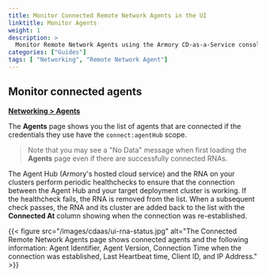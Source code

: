 ```yaml
---
title: Monitor Connected Remote Network Agents in the UI
linktitle: Monitor Agents
weight: 1
description: >
  Monitor Remote Network Agents using the Armory CD-as-a-Service console.
categories: ["Guides"]
tags: [ "Networking", "Remote Network Agent"]
---
```


## Monitor connected agents

[**Networking > Agents**](https://console.cloud.armory.io/configuration/agents)

The **Agents** page shows you the list of agents that are connected if the credentials they use have the `connect:agentHub` scope.

> Note that you may see a "No Data" message when first loading the **Agents** page even if there are successfully connected RNAs.

The Agent Hub (Armory's hosted cloud service) and the RNA on your clusters perform periodic healthchecks to ensure that the connection between the Agent Hub and your target deployment cluster is working. If the healthcheck fails, the RNA is removed from the list. When a subsequent check passes, the RNA and its cluster are added back to the list with the **Connected At** column showing when the connection was re-established.

{{< figure src="/images/cdaas/ui-rna-status.jpg" alt="The Connected Remote Network Agents page shows connected agents and the following information: Agent Identifier, Agent Version, Connection Time when the connection was established, Last Heartbeat time, Client ID, and IP Address." >}}

